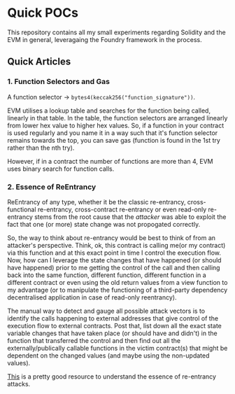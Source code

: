 # Quick POCs

This repository contains all my small experiments regarding Solidity and the EVM in general, leveragaing the Foundry framework in the process.

## Quick Articles

### 1. Function Selectors and Gas

A function selector -> `bytes4(keccak256("function_signature"))`. 

EVM utilises a lookup table and searches for the function being called, linearly in that table. In the table, the function selectors are arranged linearly from lower hex value to higher hex values. So, if a function in your contract is used regularly and you name it in a way such that it's function selector remains towards the top, you can save gas (function is found in the 1st try rather than the nth try).

However, if in a contract the number of functions are more than 4, EVM uses binary search for function calls.

### 2. Essence of ReEntrancy

ReEntrancy of any type, whether it be the classic re-entrancy, cross-functional re-entrancy, cross-contract re-entrancy or even read-only re-entrancy stems from the root cause that the *attacker* was able to exploit the fact that one (or more) state change was not propogated correctly.

So, the way to think about re-entrancy would be best to think of from an attacker's perspective. Think, ok, this contract is calling me(or my contract) via this function and at this exact point in time I control the execution flow. Now, how can I leverage the state changes that have happened (or should have happened) prior to me getting the control of the call and then calling back into the same function, different function, different function in a different contract or even using the old return values from a view function to my advantage (or to manipulate the functioning of a third-party dependency decentralised application in case of read-only reentrancy).

The manual way to detect and gauge all possible attack vectors is to identify the calls happening to external addresses that give control of the execution flow to external contracts. Post that, list down all the exact state variable changes that have taken place (or should have and didn't) in the function that transferred the control and then find out all the externally/publically callable functions in the victim contract(s) that might be dependent on the changed values (and maybe using the non-updated values).

[This](https://www.youtube.com/watch?v=3T1t2ginfTg) is a pretty good resource to understand the essence of re-entrancy attacks.